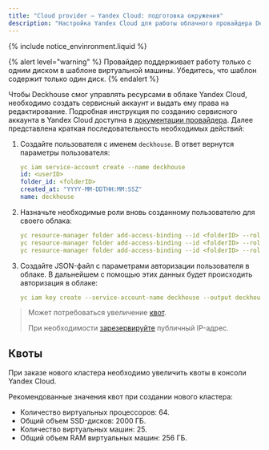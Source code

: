 ```yaml
---
title: "Cloud provider — Yandex Cloud: подготовка окружения"
description: "Настройка Yandex Cloud для работы облачного провайдера Deckhouse."
---
```


{% include notice_envinronment.liquid %}

{% alert level="warning" %}
Провайдер поддерживает работу только с одним диском в шаблоне виртуальной машины. Убедитесь, что шаблон содержит только один диск.
{% endalert %}

Чтобы Deckhouse смог управлять ресурсами в облаке Yandex Cloud, необходимо создать сервисный аккаунт и выдать ему права на редактирование. Подробная инструкция по созданию сервисного аккаунта в Yandex Cloud доступна в [документации провайдера](https://cloud.yandex.com/en/docs/resource-manager/operations/cloud/set-access-bindings). Далее представлена краткая последовательность необходимых действий:

1. Создайте пользователя с именем `deckhouse`. В ответ вернутся параметры пользователя:

   ```yaml
   yc iam service-account create --name deckhouse
   id: <userID>
   folder_id: <folderID>
   created_at: "YYYY-MM-DDTHH:MM:SSZ"
   name: deckhouse
   ```

1. Назначьте необходимые роли вновь созданному пользователю для своего облака:

   ```yaml
   yc resource-manager folder add-access-binding --id <folderID> --role compute.editor --subject serviceAccount:<userID>
   yc resource-manager folder add-access-binding --id <folderID> --role vpc.admin --subject serviceAccount:<userID>
   yc resource-manager folder add-access-binding --id <folderID> --role load-balancer.editor --subject serviceAccount:<userID>
   ```

1. Создайте JSON-файл с параметрами авторизации пользователя в облаке. В дальнейшем с помощью этих данных будет происходить авторизация в облаке:

   ```yaml
   yc iam key create --service-account-name deckhouse --output deckhouse-sa-key.json
   ```

> Может потребоваться увеличение [квот](#квоты).
>
> При необходимости [зарезервируйте](faq.html#как-зарезервировать-публичный-ip-адрес) публичный IP-адрес.

## Квоты

При заказе нового кластера необходимо увеличить квоты в консоли Yandex Cloud.

Рекомендованные значения квот при создании нового кластера:

* Количество виртуальных процессоров: 64.
* Общий объем SSD-дисков: 2000 ГБ.
* Количество виртуальных машин: 25.
* Общий объем RAM виртуальных машин: 256 ГБ.
